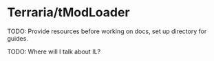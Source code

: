 # Terraria/tModLoader

TODO: Provide resources before working on docs, set up directory for guides.

TODO: Where will I talk about IL?
